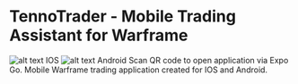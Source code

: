 # TennoTrader - Mobile Trading Assistant for Warframe
![alt text](https://qr.expo.dev/eas-update?updateId=9931c652-dbc5-4ac4-995d-052de0ed0f49&appScheme=exp&host=u.expo.dev)
IOS
![alt text](exp://u.expo.dev/update/41573f2e-4ae0-4806-b557-392067137045)
Android
Scan QR code to open application via Expo Go.
Mobile Warframe trading application created for IOS and Android.
